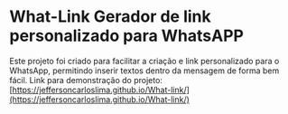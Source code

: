 # What-Link Gerador de link personalizado para WhatsAPP
Este projeto foi criado para facilitar a criação e link personalizado para o WhatsApp, permitindo inserir textos dentro da mensagem de forma bem fácil.
Link para demonstração do projeto:[https://jeffersoncarloslima.github.io/What-link/](https://jeffersoncarloslima.github.io/What-link/)
